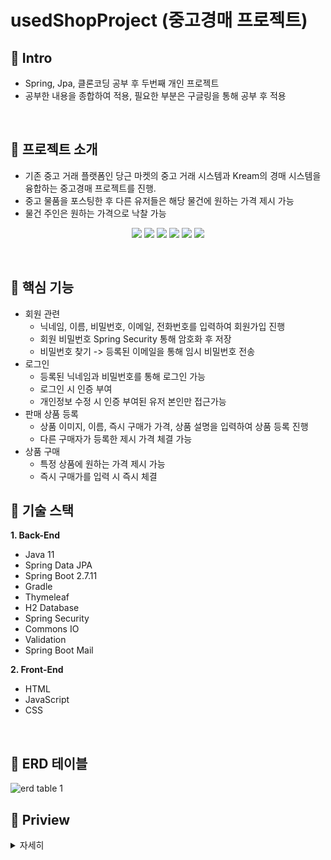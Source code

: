 # usedShopProject (중고경매 프로젝트)

## 🍳 Intro
- Spring, Jpa, 클론코딩 공부 후 두번째 개인 프로젝트
- 공부한 내용을 종합하여 적용, 필요한 부분은 구글링을 통해 공부 후 적용
<br/>

## 🍳 프로젝트 소개
- 기존 중고 거래 플랫폼인 당근 마켓의 중고 거래 시스템과 Kream의 경매 시스템을 융합하는 중고경매 프로젝트를 진행.
- 중고 물품을 포스팅한 후 다른 유저들은 해당 물건에 원하는 가격 제시 가능
- 물건 주인은 원하는 가격으로 낙찰 가능

  
<p align="center">
<img src="https://img.shields.io/badge/JAVA-v11-blue">
<img src="https://img.shields.io/badge/Spring_Boot-v2.7.11-green?logo=springboot">
<img src="https://img.shields.io/badge/Spring_Data_JPA-green">
<img src="https://img.shields.io/badge/Spring_Security-green?logo=springsecurity">
<img src="https://img.shields.io/badge/Thymeleaf-005F0F?logo=thymeleaf">
<img src="https://img.shields.io/badge/Gradle-02303A?logo=gradle">
</p>
<br/>


## 🍳 핵심 기능
- 회원 관련
  - 닉네임, 이름, 비밀번호, 이메일, 전화번호를 입력하여 회원가입 진행
  - 회원 비밀번호 Spring Security 통해 암호화 후 저장
  - 비밀번호 찾기 -> 등록된 이메일을 통해 임시 비밀번호 전송
- 로그인
  - 등록된 닉네임과 비밀번호를 통해 로그인 가능
  - 로그인 시 인증 부여
  - 개인정보 수정 시 인증 부여된 유저 본인만 접근가능
- 판매 상품 등록
  - 상품 이미지, 이름, 즉시 구매가 가격, 상품 설명을 입력하여 상품 등록 진행
  - 다른 구매자가 등록한 제시 가격 체결 가능
- 상품 구매
  - 특정 상품에 원하는 가격 제시 가능
  - 즉시 구매가를 입력 시 즉시 체결

## 🍳 기술 스택
**1. Back-End**

- Java 11
- Spring Data JPA
- Spring Boot 2.7.11
- Gradle
- Thymeleaf
- H2 Database
- Spring Security
- Commons IO
- Validation
- Spring Boot Mail

**2. Front-End**
- HTML
- JavaScript
- CSS
<br/>

## 🍳 ERD 테이블
![erd table 1](https://github.com/Lanvizu/usedShopProject/assets/121706341/8e144c70-042b-474b-9676-c312107a594b)

## 🍳 Priview

<details>
    <summary>자세히</summary>
    🍳 회원가입
    <p align="center">
    <img src="https://user-images.githubusercontent.com/121706341/269230037-c6e8d2ee-f4be-416f-a2b2-bb74b5e72ddb.gif">
    </p>
    🍳 로그인
    <p align="center">
    <img src="https://user-images.githubusercontent.com/121706341/269232381-77a54b8c-9818-4325-abd6-8f471b110fe3.gif">
    </p>
    🍳 경매가 입력, 취소
    <p align="center">
    <img src="https://user-images.githubusercontent.com/121706341/269234789-a6b6e0d7-826a-4df3-a8fd-4864ae4860f2.gif">
    </p>


</details>

